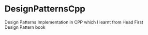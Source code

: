 # DesignPatternsCpp

Design Patterns Implementation in CPP which I learnt from Head First Design Pattern book
